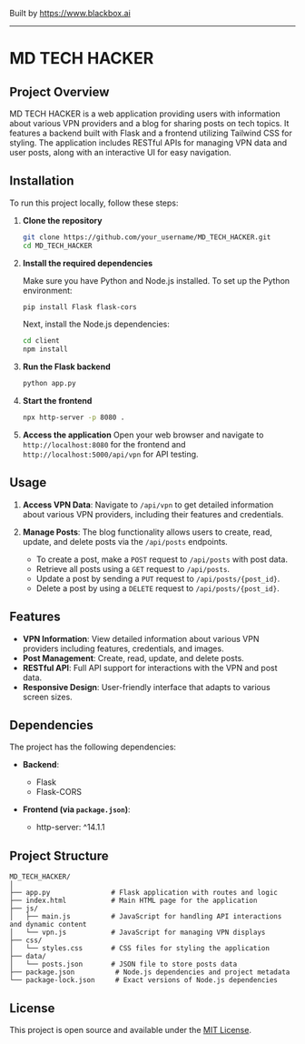 
Built by https://www.blackbox.ai

---

# MD TECH HACKER

## Project Overview
MD TECH HACKER is a web application providing users with information about various VPN providers and a blog for sharing posts on tech topics. It features a backend built with Flask and a frontend utilizing Tailwind CSS for styling. The application includes RESTful APIs for managing VPN data and user posts, along with an interactive UI for easy navigation.

## Installation

To run this project locally, follow these steps:

1. **Clone the repository**
   ```bash
   git clone https://github.com/your_username/MD_TECH_HACKER.git
   cd MD_TECH_HACKER
   ```

2. **Install the required dependencies**

   Make sure you have Python and Node.js installed. To set up the Python environment:
   ```bash
   pip install Flask flask-cors
   ```

   Next, install the Node.js dependencies:
   ```bash
   cd client
   npm install
   ```

3. **Run the Flask backend**
   ```bash
   python app.py
   ```

4. **Start the frontend**
   ```bash
   npx http-server -p 8080 .
   ```

5. **Access the application**
   Open your web browser and navigate to `http://localhost:8080` for the frontend and `http://localhost:5000/api/vpn` for API testing.

## Usage

1. **Access VPN Data**: Navigate to `/api/vpn` to get detailed information about various VPN providers, including their features and credentials.

2. **Manage Posts**: The blog functionality allows users to create, read, update, and delete posts via the `/api/posts` endpoints. 

   - To create a post, make a `POST` request to `/api/posts` with post data.
   - Retrieve all posts using a `GET` request to `/api/posts`.
   - Update a post by sending a `PUT` request to `/api/posts/{post_id}`.
   - Delete a post by using a `DELETE` request to `/api/posts/{post_id}`.

## Features

- **VPN Information**: View detailed information about various VPN providers including features, credentials, and images.
- **Post Management**: Create, read, update, and delete posts.
- **RESTful API**: Full API support for interactions with the VPN and post data.
- **Responsive Design**: User-friendly interface that adapts to various screen sizes.

## Dependencies

The project has the following dependencies:

- **Backend**:
  - Flask
  - Flask-CORS

- **Frontend (via `package.json`)**:
  - http-server: ^14.1.1

## Project Structure

```
MD_TECH_HACKER/
│
├── app.py               # Flask application with routes and logic
├── index.html           # Main HTML page for the application
├── js/
│   ├── main.js          # JavaScript for handling API interactions and dynamic content
│   └── vpn.js           # JavaScript for managing VPN displays
├── css/
│   └── styles.css       # CSS files for styling the application
├── data/
│   └── posts.json       # JSON file to store posts data
├── package.json          # Node.js dependencies and project metadata
└── package-lock.json     # Exact versions of Node.js dependencies
```

## License

This project is open source and available under the [MIT License](LICENSE).